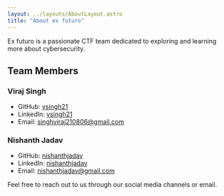 ```yaml
---
layout: ../layouts/AboutLayout.astro
title: "About ex futuro"
---
```


Ex futuro is a passionate CTF team dedicated to exploring and learning more about cybersecurity.

## Team Members

### Viraj Singh
- GitHub: [vsingh21](https://github.com/vsingh21)
- LinkedIn: [vsingh21](https://www.linkedin.com/in/vsingh21/)
- Email: singhviraj210806@gmail.com

### Nishanth Jadav
- GitHub: [nishanthjadav](https://github.com/nishanthjadav)
- LinkedIn: [nishanthjadav](https://www.linkedin.com/in/nishanthjadav/)
- Email: nishanthjadav@gmail.com


Feel free to reach out to us through our social media channels or email.


